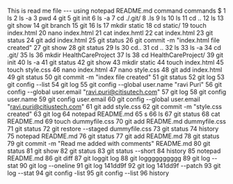 This is read me file --- 
using notepad README.md command
 commands
 $     1  ls
    2  ls -a
    3  pwd
    4  git
    5  git init
    6  ls -a
    7  cd ./.git/
    8  .ls
    9  ls
   10  ls
   11  cd ..
   12  ls
   13  git show
   14  git branch
   15  git
   16  ls
   17  mkdir static
   18  cd static/
   19  touch index.html
   20  nano index.html
   21  cat index.hmtl
   22  cat index.html
   23  git status
   24  git add index.html
   25  git status
   26  git commit -m "index.html file created"
   27  git show
   28  git status
   29  ls
   30  cd..
   31  cd ..
   32  ls
   33  ls -a
   34  cd .git/
   35  ls
   36  mkdir HealthCareProject
   37  ls
   38  cd HealthCareProject/
   39  git init
   40  ls -a
   41  git status
   42  git show
   43  mkdir static
   44  touch index.html
   45  touch style.css
   46  nano index.html
   47  nano style.css
   48  git add index.html
   49  git status
   50  git commit -m "index file created"
   51  git status
   52  git log
   53  git config --list
   54  git log
   55  git config --global user.name "ravi Puri"
   56  git config --global user.email "ravi.puri@citisutech.com"
   57  git log
   58  git config user.name
   59  git config user.email
   60  git config --global user.email "ravi.puri@citiustech.com"
   61  git add style.css
   62  git commit -m "style.css created"
   63  git log
   64  notepad README.md
   65  s
   66  ls
   67  git status
   68  cat README.md
   69  touch dummyfile.css
   70  git add README.md dummyfile.css
   71  git status
   72  git restore --staged dummyfile.css
   73  git status
   74  history
   75  notepad README.md
   76  git status
   77  git add README.md
   78  git status
   79  git commit -m "Read me added with comments" README.md
   80  git status
   81  git show
   82  git status
   83  git status --short
   84  history
   85  notepad README.md
   86  git diff
   87  git loggit log
   88  git logggggggggg
   89  git log --stat
   90  git  log --oneline
   91  git log 141dd9f
   92  git log 141dd9f --patch
   93  git log --stat
   94  git config -list
   95  git config --list
   96  history

